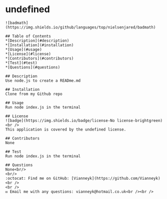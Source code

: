 # undefined
    ![badmath](https://img.shields.io/github/languages/top/nielsenjared/badmath)

    ## Table of Contents
    *[Description](#description)
    *[Installation](#installation)
    *[Usage](#usage)
    *[License](#license)
    *[Contributors](#contributors)
    *[Test](#test)
    *[Questions](#questions)

    ## Description
    Use node.js to create a READme.md

    ## Installation
    Clone from my Github repo

    ## Usage
    Run node index.js in the terminal

    ## License
    ![badge](https://img.shields.io/badge/license-No license-brightgreen)
    <br />
    This application is covered by the undefined license.

    ## Contributors
    None

    ## Test
    Run node index.js in the terminal

    ## Questions
    None<br/>
    <br/>
    :octocat: Find me on GitHub: [Vianneyk](https://github.com/Vianneyk)<br />
    <br />
    ✉️ Email me with any questions: vianneyk@hotmail.co.uk<br /><br />

  